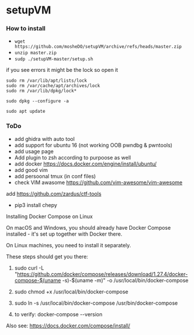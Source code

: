 # setupVM


### How to install

- `wget https://github.com/mosheDO/setupVM/archive/refs/heads/master.zip`
- `unzip master.zip`
- `sudp ./setupVM-master/setup.sh`

if you see errors it might be the lock so open it

```
sudo rm /var/lib/apt/lists/lock
sudo rm /var/cache/apt/archives/lock
sudo rm /var/lib/dpkg/lock*

sudo dpkg --configure -a

sudo apt update
```

### ToDo

- add ghidra with auto tool
- add support for ubuntu 16 (not working OOB pwndbg & pwntools)
- add usage page
- Add plugin to zsh according to purpoose as well
- add docker   https://docs.docker.com/engine/install/ubuntu/
- add good vim 
- add persoonal tmux (in conf files)
- check VIM awasome https://github.com/vim-awesome/vim-awesome

add https://github.com/zardus/ctf-tools


- pip3 install chepy



Installing Docker Compose on Linux

On macOS and Windows, you should already have Docker Compose installed - it's set up together with Docker there.

On Linux machines, you need to install it separately.

These steps should get you there:

1. sudo curl -L "https://github.com/docker/compose/releases/download/1.27.4/docker-compose-$(uname -s)-$(uname -m)" -o /usr/local/bin/docker-compose

2. sudo chmod +x /usr/local/bin/docker-compose

3. sudo ln -s /usr/local/bin/docker-compose /usr/bin/docker-compose

4. to verify: docker-compose --version

Also see: https://docs.docker.com/compose/install/
